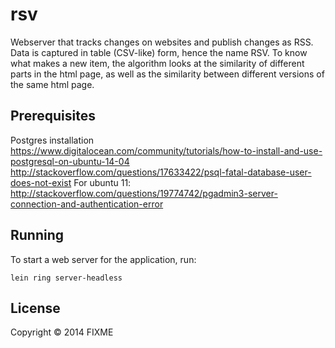 # rsv

Webserver that tracks changes on websites and publish changes as RSS. Data is captured in table (CSV-like) form, hence the name RSV.
To know what makes a new item, the algorithm looks at the similarity of different parts in the html page, as well as the similarity between different versions of the same html page.

## Prerequisites

Postgres installation
https://www.digitalocean.com/community/tutorials/how-to-install-and-use-postgresql-on-ubuntu-14-04
http://stackoverflow.com/questions/17633422/psql-fatal-database-user-does-not-exist
For ubuntu 11:
http://stackoverflow.com/questions/19774742/pgadmin3-server-connection-and-authentication-error

## Running

To start a web server for the application, run:

    lein ring server-headless

## License

Copyright © 2014 FIXME
